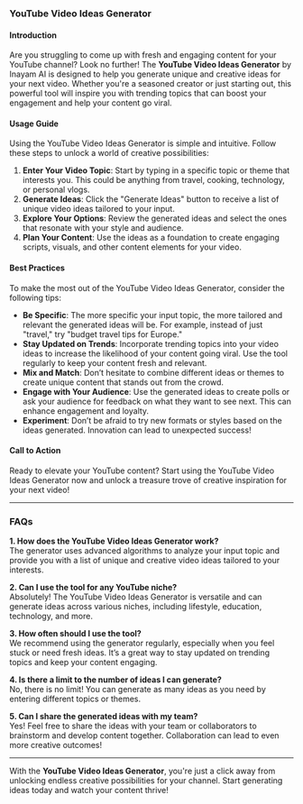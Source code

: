 ### YouTube Video Ideas Generator

#### Introduction
Are you struggling to come up with fresh and engaging content for your YouTube channel? Look no further! The **YouTube Video Ideas Generator** by Inayam AI is designed to help you generate unique and creative ideas for your next video. Whether you're a seasoned creator or just starting out, this powerful tool will inspire you with trending topics that can boost your engagement and help your content go viral.

#### Usage Guide
Using the YouTube Video Ideas Generator is simple and intuitive. Follow these steps to unlock a world of creative possibilities:

1. **Enter Your Video Topic**: Start by typing in a specific topic or theme that interests you. This could be anything from travel, cooking, technology, or personal vlogs.
2. **Generate Ideas**: Click the "Generate Ideas" button to receive a list of unique video ideas tailored to your input.
3. **Explore Your Options**: Review the generated ideas and select the ones that resonate with your style and audience.
4. **Plan Your Content**: Use the ideas as a foundation to create engaging scripts, visuals, and other content elements for your video.

#### Best Practices
To make the most out of the YouTube Video Ideas Generator, consider the following tips:

- **Be Specific**: The more specific your input topic, the more tailored and relevant the generated ideas will be. For example, instead of just "travel," try "budget travel tips for Europe."
- **Stay Updated on Trends**: Incorporate trending topics into your video ideas to increase the likelihood of your content going viral. Use the tool regularly to keep your content fresh and relevant.
- **Mix and Match**: Don’t hesitate to combine different ideas or themes to create unique content that stands out from the crowd.
- **Engage with Your Audience**: Use the generated ideas to create polls or ask your audience for feedback on what they want to see next. This can enhance engagement and loyalty.
- **Experiment**: Don’t be afraid to try new formats or styles based on the ideas generated. Innovation can lead to unexpected success!

#### Call to Action
Ready to elevate your YouTube content? Start using the YouTube Video Ideas Generator now and unlock a treasure trove of creative inspiration for your next video!

---

### FAQs

**1. How does the YouTube Video Ideas Generator work?**  
The generator uses advanced algorithms to analyze your input topic and provide you with a list of unique and creative video ideas tailored to your interests.

**2. Can I use the tool for any YouTube niche?**  
Absolutely! The YouTube Video Ideas Generator is versatile and can generate ideas across various niches, including lifestyle, education, technology, and more.

**3. How often should I use the tool?**  
We recommend using the generator regularly, especially when you feel stuck or need fresh ideas. It’s a great way to stay updated on trending topics and keep your content engaging.

**4. Is there a limit to the number of ideas I can generate?**  
No, there is no limit! You can generate as many ideas as you need by entering different topics or themes.

**5. Can I share the generated ideas with my team?**  
Yes! Feel free to share the ideas with your team or collaborators to brainstorm and develop content together. Collaboration can lead to even more creative outcomes!

---

With the **YouTube Video Ideas Generator**, you're just a click away from unlocking endless creative possibilities for your channel. Start generating ideas today and watch your content thrive!
